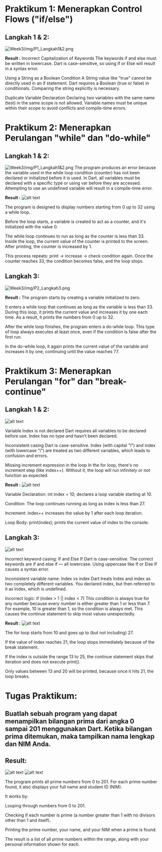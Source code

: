 # Praktikum 1: Menerapkan Control Flows ("if/else")

## Langkah 1 & 2:
![Week3/img/P1_Langkah1&2.png](img/P1_Langkah1&2.png)

**Result :** 
Incorrect Capitalization of Keywords
The keywords if and else must be written in lowercase. Dart is case-sensitive, so using If or Else will result in a syntax error.

Using a String as a Boolean Condition
A String value like "true" cannot be directly used in an if statement. Dart requires a Boolean (true or false) in conditionals. Comparing the string explicitly is necessary.

Duplicate Variable Declaration
Declaring two variables with the same name (test) in the same scope is not allowed. Variable names must be unique within their scope to avoid conflicts and compile-time errors.


# Praktikum 2: Menerapkan Perulangan "while" dan "do-while"

## Langkah 1 & 2:
![Week3/img/P1_Langkah1&2.png](img/P1_Langkah1&2.png)
The program produces an error because the variable used in the while loop condition (counter) has not been declared or initialized before it is used. In Dart, all variables must be declared with a specific type or using var before they are accessed. Attempting to use an undefined variable will result in a compile-time error.

**Result :** 
![alt text](img/P2_Langkah1&2(2).png)

The program is designed to display numbers starting from 0 up to 32 using a while loop.

Before the loop starts, a variable is created to act as a counter, and it's initialized with the value 0.

The while loop continues to run as long as the counter is less than 33. Inside the loop, the current value of the counter is printed to the screen. After printing, the counter is increased by 1.

This process repeats: print → increase → check condition again. Once the counter reaches 33, the condition becomes false, and the loop stops.

## Langkah 3:
![Week3/img/P2_Langkah3.png](img/P2_Langkah3.png)

**Result :** 
The program starts by creating a variable initialized to zero.

It enters a while loop that continues as long as the variable is less than 33. During this loop, it prints the current value and increases it by one each time. As a result, it prints the numbers from 0 up to 32.

After the while loop finishes, the program enters a do-while loop. This type of loop always executes at least once, even if the condition is false after the first run.

In the do-while loop, it again prints the current value of the variable and increases it by one, continuing until the value reaches 77.


# Praktikum 3: Menerapkan Perulangan "for" dan "break-continue"

## Langkah 1 & 2:
![alt text](img/P3_Langkah1&3.png)

Variable Index is not declared
Dart requires all variables to be declared before use. Index has no type and hasn't been declared.

Inconsistent casing
Dart is case-sensitive. Index (with capital "I") and index (with lowercase "i") are treated as two different variables, which leads to confusion and errors.

Missing increment expression in the loop
In the for loop, there's no increment step (like index++). Without it, the loop will run infinitely or not function as expected.

**Result :** 
![alt text](img/P3_Langkah1&2(2).png)

Variable Declaration:
int index = 10; declares a loop variable starting at 10.

Condition:
The loop continues running as long as index is less than 27.

Increment:
index++ increases the value by 1 after each loop iteration.

Loop Body:
print(index); prints the current value of index to the console.

## Langkah 3:
![alt text](<img/P3_Langkah 3.png>)

Incorrect keyword casing: If and Else If
Dart is case-sensitive. The correct keywords are if and else if — all lowercase. Using uppercase like If or Else If causes a syntax error.

Inconsistent variable name: Index vs index
Dart treats Index and index as two completely different variables. You declared index, but then referred to it as Index, which is undefined.

Incorrect logic: if (index > 1 || index < 7)
This condition is always true for any number because every number is either greater than 1 or less than 7. For example, 10 is greater than 1, so the condition is always met. This causes the continue statement to skip most values unexpectedly.

**Result :**
![alt text](img/P3_Langkah3(2).png) 

The for loop starts from 10 and goes up to (but not including) 27.

If the value of index reaches 21, the loop stops immediately because of the break statement.

If the index is outside the range 13 to 25, the continue statement skips that iteration and does not execute print().

Only values between 13 and 20 will be printed, because once it hits 21, the loop breaks.

# Tugas Praktikum: 
Buatlah sebuah program yang dapat menampilkan bilangan prima dari angka 0 sampai 201 menggunakan Dart. Ketika bilangan prima ditemukan, maka tampilkan nama lengkap dan NIM Anda.
---
## Result:
![alt text](img/Tugas_Praktikum.png)
![alt text](img/Tugas_Praktikum(2).png)

The program prints all prime numbers from 0 to 201. For each prime number found, it also displays your full name and student ID (NIM).

It works by:

Looping through numbers from 0 to 201.

Checking if each number is prime (a number greater than 1 with no divisors other than 1 and itself).

Printing the prime number, your name, and your NIM when a prime is found.

The result is a list of all prime numbers within the range, along with your personal information shown for each.